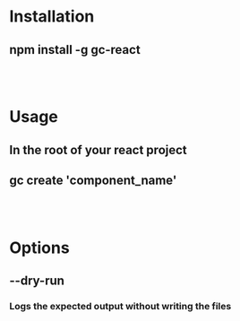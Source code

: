 # Installation

## npm install -g gc-react

<br/>
<br/>

# Usage

## In the root of your react project

## gc create 'component_name'

<br/>
<br/>

# Options

## --dry-run

### Logs the expected output without writing the files
